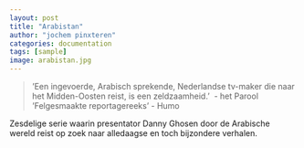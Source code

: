 ```yaml
---
layout: post
title: "Arabistan"
author: "jochem pinxteren"
categories: documentation
tags: [sample]
image: arabistan.jpg
---
```


> ’Een ingevoerde, Arabisch sprekende, Nederlandse tv-maker die naar het Midden-Oosten reist, is een zeldzaamheid.’  - het Parool
> ’Felgesmaakte reportagereeks’ - Humo

Zesdelige serie waarin presentator Danny Ghosen door de Arabische wereld reist op zoek naar alledaagse en toch bijzondere verhalen.